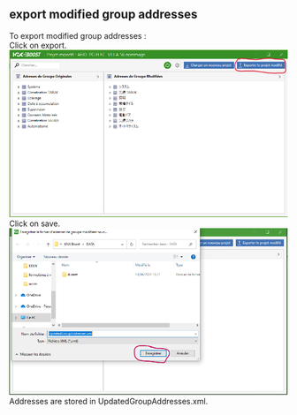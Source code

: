 ## export modified group addresses
To export modified group addresses :  
Click on export.  
![export](pictures/1.PNG)  
Click on save.  
![save](pictures/2.PNG)  
Addresses are stored in UpdatedGroupAddresses.xml.
